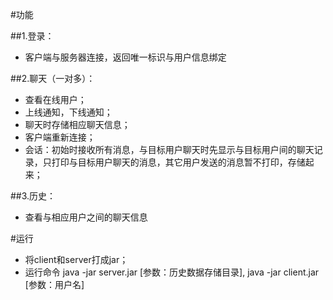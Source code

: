 #功能

##1.登录：
* 客户端与服务器连接，返回唯一标识与用户信息绑定

##2.聊天（一对多）： 
* 查看在线用户；  
* 上线通知，下线通知；   
* 聊天时存储相应聊天信息；
* 客户端重新连接；  
* 会话：初始时接收所有消息，与目标用户聊天时先显示与目标用户间的聊天记录，只打印与目标用户聊天的消息，其它用户发送的消息暂不打印，存储起来；  

##3.历史：
* 查看与相应用户之间的聊天信息

#运行
* 将client和server打成jar；  
* 运行命令 java -jar server.jar [参数：历史数据存储目录], java -jar client.jar [参数：用户名]